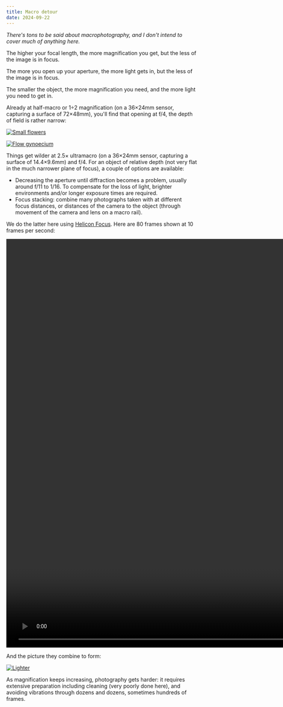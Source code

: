 ```yaml
---
title: Macro detour
date: 2024-09-22
---
```


_There's tons to be said about macrophotography, and I don't intend to cover much of anything here._

The higher your focal length, the more magnification you get, but the less of the image is in focus.

The more you open up your aperture, the more light gets in, but the less of the image is in focus.

The smaller the object, the more magnification you need, and the more light you need to get in.

Already at half-macro or 1÷2 magnification (on a 36×24mm sensor, capturing a surface of 72×48mm), you'll find that opening at f/4, the depth of field is rather narrow:

[![Small flowers](/assets/macro-detour/flowers-small.avif)](/assets/macro-detour/flowers-small.avif)

[![Flow gynoecium](/assets/macro-detour/flower-gynoecium.avif)](/assets/macro-detour/flower-gynoecium.avif)

Things get wilder at 2.5× ultramacro (on a 36×24mm sensor, capturing a surface of 14.4×9.6mm) and f/4. For an object of relative depth (not very flat in the much narrower plane of focus), a couple of options are available:

- Decreasing the aperture until diffraction becomes a problem, usually around f/11 to 1/16. To compensate for the loss of light, brighter environments and/or longer exposure times are required.
- Focus stacking: combine many photographs taken with at different focus distances, or distances of the camera to the object (through movement of the camera and lens on a macro rail).

We do the latter here using [Helicon Focus](https://www.heliconsoft.com/heliconsoft-products/helicon-focus/). Here are 80 frames shown at 10 frames per second:

[<video width="1920" height="1080" autoplay muted loop controls><source src="/assets/macro-detour/lighter.mp4" type="video/mp4"><source src="/assets/macro-detour/lighter.webm" type="video/webm"></video>](/assets/macro-detour/lighter.mp4)

And the picture they combine to form:

[![Lighter](/assets/macro-detour/lighter-composite.avif)](/assets/macro-detour/lighter-composite.avif)

As magnification keeps increasing, photography gets harder: it requires extensive preparation including cleaning (very poorly done here), and avoiding vibrations through dozens and dozens, sometimes hundreds of frames.
